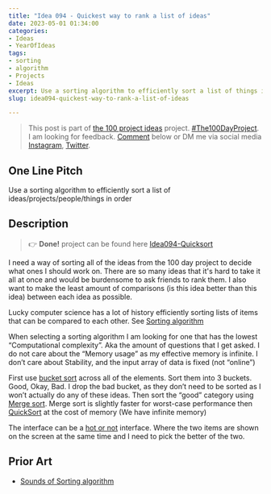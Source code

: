 ```yaml
---
title: "Idea 094 - Quickest way to rank a list of ideas"
date: 2023-05-01 01:34:00
categories:
- Ideas
- YearOfIdeas
tags:
- sorting
- algorithm
- Projects
- Ideas
excerpt: Use a sorting algorithm to efficiently sort a list of things in order
slug: idea094-quickest-way-to-rank-a-list-of-ideas

---
```


> This post is part of [the 100 project ideas](/projects/2023-100-ideas/) project. [#The100DayProject](https://www.the100dayproject.org/). I am looking for feedback. <a href='#utterances-comments'>Comment</a> below or DM me via social media <a href="https://instagram.com/funvill" rel="nofollow noopener noreferrer"><i class="fab fa-fw fa-instagram" aria-hidden="true"></i><span class="label">Instagram</span></a>, <a href="https://twitter.com/funvill" rel="nofollow noopener noreferrer"><i class="fab fa-fw fa-twitter" aria-hidden="true"></i><span class="label">Twitter</span></a>.

## One Line Pitch

Use a sorting algorithm to efficiently sort a list of ideas/projects/people/things in order

## Description

> 👉 **Done!** project can be found here [Idea094-Quicksort](https://github.com/funvill/Idea094-Quicksort)

I need a way of sorting all of the ideas from the 100 day project to decide what ones I should work on.  There are so many ideas that it's hard to take it all at once and would be burdensome to ask friends to rank them. I also want to make the least amount of comparisons (is this idea better than this idea) between each idea as possible.

Lucky computer science has a lot of history efficiently sorting lists of items that can be compared to each other. See [Sorting algorithm](https://en.wikipedia.org/wiki/Sorting_algorithm)

When selecting a sorting algorithm I am looking for one that has the lowest “Computational complexity”. Aka the amount of questions that I get asked. I do not care about the “Memory usage” as my effective memory is infinite. I don’t care about Stability, and the input array of data is fixed (not “online”)

First use [bucket sort](https://en.wikipedia.org/wiki/Bucket_sort) across all of the elements. Sort them into 3 buckets. Good, Okay, Bad. I drop the bad bucket, as they don’t need to be sorted as I won’t actually do any of these ideas. Then sort the “good” category using [Merge sort](https://en.wikipedia.org/wiki/Merge_sort). Merge sort is slightly faster for worst-case performance then [QuickSort](https://en.wikipedia.org/wiki/Quicksort) at the cost of memory (We have infinite memory)

The interface can be a [hot or not](https://en.wikipedia.org/wiki/Hot_or_Not) interface. Where the two items are shown on the screen at the same time and I need to pick the better of the two.

## Prior Art

- [Sounds of Sorting algorithm](https://www.youtube.com/watch?v=kPRA0W1kECg&t=6s)